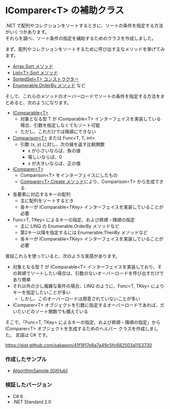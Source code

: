 # IComparer\<T\> の補助クラス
.NET で配列やコレクションをソートするときに、ソートの条件を指定する方法がいくつかあります。  
それらを調べ、ソート条件の指定を補助するためのクラスを作成しました。

まず、配列やコレクションをソートするために呼び出す主なメソッドを挙げてみます。
- [Array.Sort メソッド](https://docs.microsoft.com/dotnet/api/system.array.sort)
- [List\<T\>.Sort メソッド](https://docs.microsoft.com/dotnet/api/system.collections.generic.list-1.sort)
- [SortedSet\<T\> コンストラクター](https://docs.microsoft.com/dotnet/api/system.collections.generic.sortedset-1.-ctor)
- [Enumerable.OrderBy メソッド](https://docs.microsoft.com/dotnet/api/system.linq.enumerable.orderby) など

そして、これらのメソッドのオーバーロードでソートの条件を指定する方法をまとめると、次のようになります。

- [IComparable\<T\>](https://docs.microsoft.com/dotnet/api/system.icomparable-1)
  - 対象となる型 T が IComparable\<T\> インターフェイスを実装している場合、引数を指定しなくてもソート可能
  - ただし、これだけでは降順にできない
- [Comparison\<T\>](https://docs.microsoft.com/dotnet/api/system.comparison-1) または Func\<T, T, int\>
  - 引数 (x, y) に対し、次の値を返す比較関数
    - x が小さいならば、負の値
    - 等しいならば、0
    - x が大きいならば、正の値
- [IComparer\<T\>](https://docs.microsoft.com/dotnet/api/system.collections.generic.icomparer-1)
  - Comparison\<T\> をインターフェイスにしたもの
  - [Comparer\<T\>.Create メソッド](https://docs.microsoft.com/dotnet/api/system.collections.generic.comparer-1.create)により、Comparison\<T\> から生成できる
- 各要素に対応するキーの配列
  - 主に配列をソートするとき
  - 各キーが IComparable\<TKey\> インターフェイスを実装していることが必要
- Func\<T, TKey\> によるキーの指定、および昇順・降順の指定
  - 主に LINQ の Enumerable.OrderBy メソッドなど
  - 第2キー以降を指定するには Enumerable.ThenBy メソッドなど
  - 各キーが IComparable\<TKey\> インターフェイスを実装していることが必要

普段これらを使っていると、次のような実感があります。
- 対象となる型 T が IComparable\<T\> インターフェイスを実装しており、その昇順でソートしたい場合は、引数のないオーバーロードを呼び出すだけであり簡単
- それ以外の少し複雑な条件の場合、LINQ のように、Func\<T, TKey\> によりキーを指定したいことが多い
  - しかし、このオーバーロードは用意されていないことが多い
- IComparer\<T\> オブジェクトを引数に指定するオーバーロードであれば、だいたいどのソート関数でも備えている

そこで、「Func\<T, TKey\> によるキーの指定、および昇順・降順の指定」から IComparer\<T\> オブジェクトを生成するためのヘルパー クラスを作成しました。
言語は C# です。

https://gist.github.com/sakapon/41f1917e8a7a49c5fc682503a1153730

### 作成したサンプル
- [AlgorithmSample (GitHub)](https://github.com/sakapon/Samples-2020/tree/master/AlgorithmSample/AlgorithmLab/Collections)

### 検証したバージョン
- C# 6
- .NET Standard 2.0
